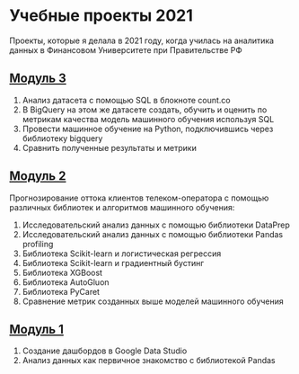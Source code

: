 # Учебные проекты 2021
Проекты, которые я делала в 2021 году, когда училась на аналитика данных в Финансовом Университете при Правительстве РФ

## [Модуль 3](https://github.com/AlfiyaNuri/projects2021/tree/main/m3)
1. Анализ датасета с помощью SQL в блокноте count.co
2. В BigQuery на этом же датасете создать, обучить и оценить по метрикам качества модель машинного обучения используя SQL
3. Провести машинное обучение на Python, подключившись через библиотеку bigquery
4. Сравнить полученные результаты и метрики

## [Модуль 2](https://github.com/AlfiyaNuri/projects2021/tree/main/m2)
Прогнозирование оттока клиентов телеком-оператора с помощью различных библиотек и алгоритмов машинного обучения:
1. Исследовательский анализ данных с помощью библиотеки DataPrep
2. Исследовательский анализ данных с помощью библиотеки Pandas profiling
3. Библиотека Scikit-learn и логистическая регрессия
4. Библиотека Scikit-learn и градиентный бустинг
5. Библиотека XGBoost
6. Библиотека AutoGluon
7. Библиотека PyCaret
8. Сравнение метрик созданных выше моделей машинного обучения

## [Модуль 1](https://github.com/AlfiyaNuri/projects2021/tree/main/m1)
1. Создание дашбордов в Google Data Studio  
2. Анализ данных как первичное знакомство с библиотекой Pandas
